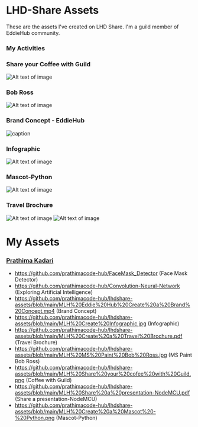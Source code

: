 # LHD-Share Assets
These are the assets I've created on LHD Share. I'm a guild member of EddieHub community.

### My Activities

### Share your Coffee with Guild
![Alt text of image](<https://github.com/prathimacode-hub/lhdshare-assets/blob/main/MLH%20Share%20your%20cofee%20with%20Guild.png>)

### Bob Ross
![Alt text of image](<https://github.com/prathimacode-hub/lhdshare-assets/blob/main/MLH%20MS%20Paint%20Bob%20Ross.jpg>)

### Brand Concept - EddieHub
![caption](https://github.com/prathimacode-hub/lhdshare-assets/blob/main/MLH%20Eddie%20Hub%20Create%20a%20Brand%20Concept.gif)

### Infographic
![Alt text of image](<https://github.com/prathimacode-hub/lhdshare-assets/blob/main/MLH%20Create%20Infographic.jpg>)

### Mascot-Python
![Alt text of image](<https://github.com/prathimacode-hub/lhdshare-assets/blob/main/MLH%20Create%20a%20Mascot%20-%20Python.png>)

### Travel Brochure
![Alt text of image](<https://github.com/prathimacode-hub/lhdshare-assets/blob/main/MLH%20Create%20a%20Travel%20Brochure-1.jpg>)
![Alt text of image](<https://github.com/prathimacode-hub/lhdshare-assets/blob/main/MLH%20Create%20a%20Travel%20Brochure-2.jpg>)

# My Assets
### [Prathima Kadari](https://github.com/prathimacode-hub)
- https://github.com/prathimacode-hub/FaceMask_Detector (Face Mask Detector)
- https://github.com/prathimacode-hub/Convolution-Neural-Network (Exploring Artificial Intelligence)
- https://github.com/prathimacode-hub/lhdshare-assets/blob/main/MLH%20Eddie%20Hub%20Create%20a%20Brand%20Concept.mp4 (Brand Concept)
- https://github.com/prathimacode-hub/lhdshare-assets/blob/main/MLH%20Create%20Infographic.jpg (Infographic)
- https://github.com/prathimacode-hub/lhdshare-assets/blob/main/MLH%20Create%20a%20Travel%20Brochure.pdf (Travel Brochure)
- https://github.com/prathimacode-hub/lhdshare-assets/blob/main/MLH%20MS%20Paint%20Bob%20Ross.jpg (MS Paint Bob Ross)
- https://github.com/prathimacode-hub/lhdshare-assets/blob/main/MLH%20Share%20your%20cofee%20with%20Guild.png (Coffee with Guild)
- https://github.com/prathimacode-hub/lhdshare-assets/blob/main/MLH%20Share%20a%20presentation-NodeMCU.pdf (Share a presentation-NodeMCU)
- https://github.com/prathimacode-hub/lhdshare-assets/blob/main/MLH%20Create%20a%20Mascot%20-%20Python.png (Mascot-Python)
